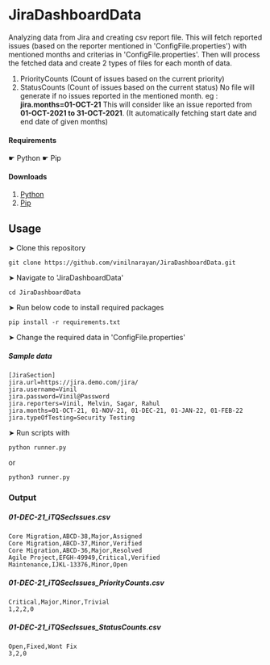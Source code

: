 # JiraDashboardData
Analyzing data from Jira and creating csv report file.
This will fetch reported issues (based on the reporter mentioned in 'ConfigFile.properties') with mentioned months and criterias in 'ConfigFile.properties'.
Then will process the fetched data and create 2 types of files for each month of data.
  1. PriorityCounts (Count of issues based on the current priority)
  2. StatusCounts (Count of issues based on the current status)
No file will generate if no issues reported in the mentioned month.
eg : **jira.months=01-OCT-21**
     This will consider like an issue reported from **01-OCT-2021 to 31-OCT-2021**. (It automatically fetching start date and end date of given months)

#### Requirements
☛ Python
☛ Pip

#### Downloads

1. [Python](https://www.python.org/)
2. [Pip](https://pypi.org/project/pip/)

## Usage
➤ Clone this repository 
```
git clone https://github.com/vinilnarayan/JiraDashboardData.git
```
➤ Navigate to 'JiraDashboardData'
```
cd JiraDashboardData
```
➤ Run below code to install required packages
```
pip install -r requirements.txt
```
➤ Change the required data in 'ConfigFile.properties'
##### Sample data
```
[JiraSection]
jira.url=https://jira.demo.com/jira/
jira.username=Vinil
jira.password=Vinil@Password
jira.reporters=Vinil, Melvin, Sagar, Rahul
jira.months=01-OCT-21, 01-NOV-21, 01-DEC-21, 01-JAN-22, 01-FEB-22
jira.typeOfTesting=Security Testing
```
➤ Run scripts with 
```
python runner.py
```
or
```
python3 runner.py
```
### Output
##### 01-DEC-21_iTQSecIssues.csv
```
Core Migration,ABCD-38,Major,Assigned
Core Migration,ABCD-37,Minor,Verified
Core Migration,ABCD-36,Major,Resolved
Agile Project,EFGH-49949,Critical,Verified
Maintenance,IJKL-13376,Minor,Open
```
##### 01-DEC-21_iTQSecIssues_PriorityCounts.csv
```
Critical,Major,Minor,Trivial
1,2,2,0
```
##### 01-DEC-21_iTQSecIssues_StatusCounts.csv
```
Open,Fixed,Wont Fix
3,2,0
```
